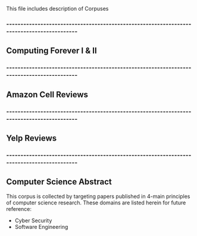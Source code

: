 This file includes description of Corpuses
### ------------------------------------------------------------------------------------------
## Computing Forever I & II


### ------------------------------------------------------------------------------------------
## Amazon Cell Reviews 



### ------------------------------------------------------------------------------------------
## Yelp Reviews 



### ------------------------------------------------------------------------------------------
## Computer Science Abstract
This corpus is collected by targeting papers published in 4-main principles of computer science research. These domains are listed herein for future reference:
- Cyber Security
- Software Engineering